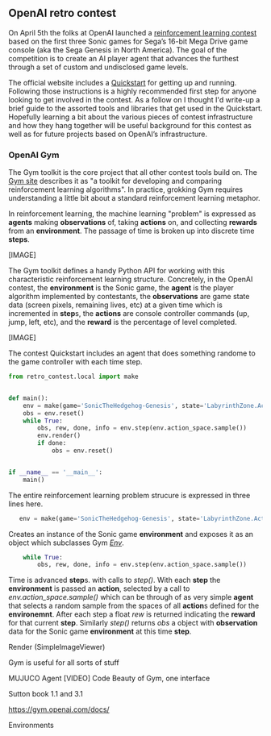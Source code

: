 ## OpenAI retro contest

On April 5th the folks at OpenAI launched a [reinforcement learning contest](https://contest.openai.com/) based on the first three Sonic games for Sega’s 16-bit Mega Drive game console (aka the Sega Genesis in North America).
The goal of the competition is to create an AI player agent that advances the furthest through a set of custom and undisclosed game levels. 

The official website includes a [Quickstart](https://contest.openai.com/details) for getting up and running. Following those instructions is a highly recommended first step for anyone looking to get involved in the contest. As a follow on I thought I'd write-up a brief guide to the assorted tools and libraries that get used in the Quickstart. Hopefully learning a bit about the various pieces of contest infrastructure and how they hang together will be useful background for this contest as well as for future projects based on OpenAI’s infrastructure.

### OpenAI Gym

The Gym toolkit is the core project that all other contest tools build on. The [Gym site](https://gym.openai.com/) describes it as "a toolkit for developing and comparing reinforcement learning algorithms". In practice, grokking Gym requires understanding a little bit about a standard reinforcement learning metaphor.

In reinforcement learning, the machine learning "problem" is expressed as **agents** making **observations** of, taking **actions** on, and collecting **rewards** from an **environment**. The passage of time is broken up into discrete time **steps**.

 [IMAGE]

The Gym toolkit defines a handy Python API for working with this characteristic reinforcement learning structure. Concretely, in the OpenAI contest, the **environment** is the Sonic game, the **agent** is the player algorithm implemented by contestants, the **observations** are game state data (screen pixels, remaining lives, etc) at a given time which is incremented in **step**s, the **actions** are console controller commands (up, jump, left, etc), and the **reward** is the percentage of level completed.

 [IMAGE]

The contest Quickstart includes an agent that does something randome to the game controller with each time step.

```python
from retro_contest.local import make


def main():
    env = make(game='SonicTheHedgehog-Genesis', state='LabyrinthZone.Act1')
    obs = env.reset()
    while True:
        obs, rew, done, info = env.step(env.action_space.sample())
        env.render()
        if done:
            obs = env.reset()


if __name__ == '__main__':
    main()
```

The entire reinforcement learning problem strucure is expressed in three lines here.

```python
   env = make(game='SonicTheHedgehog-Genesis', state='LabyrinthZone.Act1')
 ```
  Creates an instance of the Sonic game **environment** and exposes it as an object which subclasses Gym *[Env](https://github.com/openai/gym/blob/master/gym/core.py)*.

```python
    while True:
        obs, rew, done, info = env.step(env.action_space.sample())
```
Time is advanced **step**s. with calls to *step()*. With each **step** the **environment** is passed an **action**, selected by a call to *env.action_space.sample()* which can be through of as very simple **agent** that selects a random sample from the spaces of all **action**s defined for the **environemnt**.  After each step a float *rew* is returned indicating the **reward** for that current **step**. Similarly *step()* returns *obs* a object with **observation** data for the Sonic game **environment** at this time **step**.

Render (SimpleImageViewer)

Gym is useful for all sorts of stuff

MUJUCO Agent
[VIDEO]
Code
Beauty of Gym, one interface 


Sutton book 1.1 and 3.1

https://gym.openai.com/docs/

Environments

